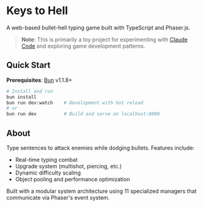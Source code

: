 # Keys to Hell

A web-based bullet-hell typing game built with TypeScript and Phaser.js.

> **Note**: This is primarily a toy project for experimenting with [Claude Code](https://claude.ai/code) and exploring game development patterns.

## Quick Start

**Prerequisites**: [Bun](https://bun.sh) v1.1.8+

```bash
# Install and run
bun install
bun run dev:watch    # Development with hot reload
# or
bun run dev          # Build and serve on localhost:8000
```

## About

Type sentences to attack enemies while dodging bullets. Features include:

- Real-time typing combat
- Upgrade system (multishot, piercing, etc.)
- Dynamic difficulty scaling
- Object pooling and performance optimization

Built with a modular system architecture using 11 specialized managers that communicate via Phaser's event system.

